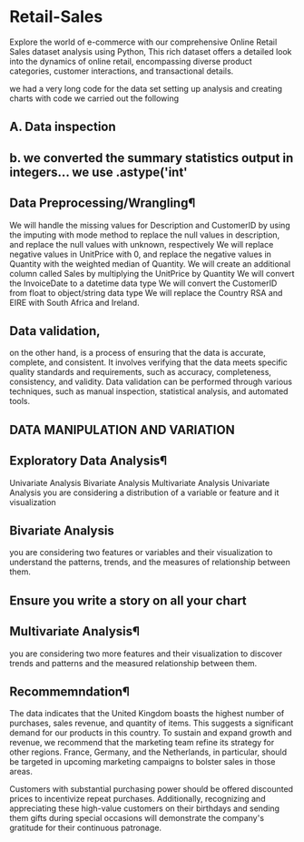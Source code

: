 # Retail-Sales
Explore the world of e-commerce with our comprehensive Online Retail Sales dataset analysis using Python, This rich dataset offers a detailed look into the dynamics of online retail, encompassing diverse product categories, customer interactions, and transactional details.

we had a very long code for the data set setting up analysis and creating charts with code 
we carried out the following 
## A. Data inspection
## b. we converted the summary statistics output in integers... we use .astype('int'
## Data Preprocessing/Wrangling¶
  We will handle the missing values for Description and CustomerID by using the imputing with mode method to replace the null values in description, and replace the null values with unknown, respectively
  We will replace negative values in UnitPrice with 0, and replace the negative values in Quantity with the weighted median of Quantity.
  We will create an additional column called Sales by multiplying the UnitPrice by Quantity
  We will convert the InvoiceDate to a datetime data type
  We will convert the CustomerID from float to object/string data type
  We will replace the Country RSA and EIRE with South Africa and Ireland. 
  
## Data validation,
  on the other hand, is a process of ensuring that the data is accurate, complete, and consistent. It involves verifying that the data meets specific quality standards and
  requirements, such as accuracy, completeness, consistency, and validity. Data validation can be performed through various techniques, such as manual inspection, statistical analysis, and automated tools.
  
## DATA MANIPULATION AND VARIATION
## Exploratory Data Analysis¶
  Univariate Analysis
  Bivariate Analysis
  Multivariate Analysis
  Univariate Analysis
  you are considering a distribution of a variable or feature and it visualization
  
## Bivariate Analysis
  you are considering two features or variables and their visualization to understand the patterns, trends, and the measures of relationship between them.
## Ensure you write a story on all your chart

## Multivariate Analysis¶
  you are considering two more features and their visualization to discover trends and patterns and the measured relationship between them.

## Recommemndation¶
The data indicates that the United Kingdom boasts the highest number of purchases, sales revenue, and quantity of items. This suggests a significant demand for our products in this country. To sustain and expand growth and revenue, we recommend that the marketing team refine its strategy for other regions. France, Germany, and the Netherlands, in particular, should be targeted in upcoming marketing campaigns to bolster sales in those areas.

Customers with substantial purchasing power should be offered discounted prices to incentivize repeat purchases. Additionally, recognizing and appreciating these high-value customers on their birthdays and sending them gifts during special occasions will demonstrate the company's gratitude for their continuous patronage.
